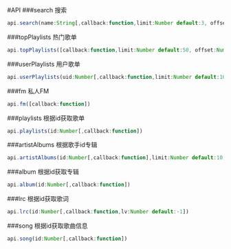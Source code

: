 #API
###search 搜索
``` javascript
api.search(name:String[,callback:function,limit:Number default:3, offset:Number default:0])
```
###topPlaylists 热门歌单
``` javascript
api.topPlaylists([callback:function,limit:Number default:50, offset:Number default:0])
```
###userPlaylists 用户歌单
``` javascript
api.userPlaylists(uid:Number[,callback:function,limit:Number default:10, offset:Number default:0])
```
###fm 私人FM
``` javascript
api.fm([callback:function])
```
###playlists 根据id获取歌单
``` javascript
api.playlists(id:Number[,callback:function])
```
###artistAlbums 根据歌手id专辑
``` javascript
api.artistAlbums(id:Number[,callback:function],limit:Number default:10, offset:Number default:0])
```
###album 根据id获取专辑
``` javascript
api.album(id:Number[,callback:function])
```
###lrc 根据id获取歌词
``` javascript
api.lrc(id:Number[,callback:function,lv:Number default:-1])
```
###song 根据id获取歌曲信息
``` javascript
api.song(id:Number[,callback:function])
```

